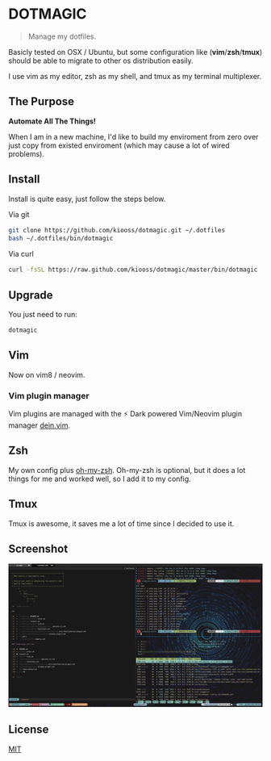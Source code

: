 # DOTMAGIC

> Manage my dotfiles.

Basicly tested on OSX / Ubuntu, but some configuration like
(**vim**/**zsh**/**tmux**) should be able to migrate to other os distribution easily.

I use vim as my editor, zsh as my shell, and tmux as my terminal multiplexer.

## The Purpose

**Automate All The Things!**

When I am in a new machine, I'd like to build my enviroment from zero over just
copy from existed enviroment (which may cause a lot of wired problems).

## Install

Install is quite easy, just follow the steps below.

Via git
```sh
git clone https://github.com/kiooss/dotmagic.git ~/.dotfiles
bash ~/.dotfiles/bin/dotmagic
```

Via curl
```sh
curl -fsSL https://raw.github.com/kiooss/dotmagic/master/bin/dotmagic | bash
```

## Upgrade

You just need to run:
```sh
dotmagic
```

## Vim

Now on vim8 / neovim.

### Vim plugin manager
<!-- Vim plugins are managed with [vim-plug](https://github.com/junegunn/vim-plug). To install, run `vim +PlugInstall`. -->
Vim plugins are managed with the ⚡️ Dark powered Vim/Neovim plugin manager [dein.vim](https://github.com/Shougo/dein.vim).

## Zsh

My own config plus [oh-my-zsh](https://github.com/robbyrussell/oh-my-zsh).
Oh-my-zsh is optional, but it does a lot things for me and worked well, so I add it to my config.

<!-- Zsh plugins are managed with [zplug](https://github.com/zplug/zplug). -->
<!-- Install zplug with `curl -sL zplug.sh/installer | zsh` -->

## Tmux
Tmux is awesome, it saves me a lot of time since I decided to use it.

## Screenshot
![My Screen](screenshot/ScreenCapture.jpg)

## License

[MIT](license)
